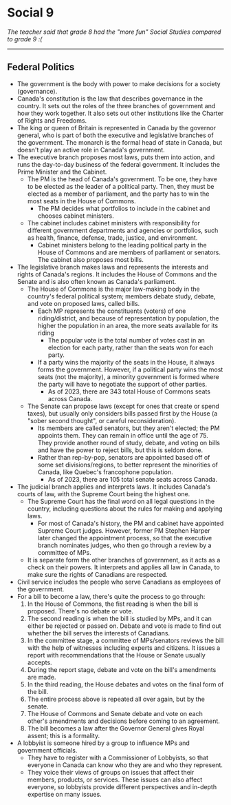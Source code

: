 # Social 9

*The teacher said that grade 8 had the "more fun" Social Studies compared to grade 9 :(*

---

## Federal Politics

+ The government is the body with power to make decisions for a society (governance).
+ Canada's constitution is the law that describes governance in the country. It sets out the roles of the three branches of government and how they work together. It also sets out other institutions like the Charter of Rights and Freedoms.
+ The king or queen of Britain is represented in Canada by the governor general, who is part of both the executive and legislative branches of the government. The monarch is the formal head of state in Canada, but doesn't play an active role in Canada's government.
+ The executive branch proposes most laws, puts them into action, and runs the day-to-day business of the federal government. It includes the Prime Minister and the Cabinet.
    + The PM is the head of Canada's government. To be one, they have to be elected as the leader of a political party. Then, they must be elected as a member of parliament, and the party has to win the most seats in the House of Commons.
        + The PM decides what portfolios to include in the cabinet and chooses cabinet ministers.
    + The cabinet includes cabinet ministers with responsibility for different government departments and agencies or portfolios, such as health, finance, defense, trade, justice, and environment.
        + Cabinet ministers belong to the leading political party in the House of Commons and are members of parliament or senators. The cabinet also proposes most bills.
+ The legislative branch makes laws and represents the interests and rights of Canada's regions. It includes the House of Commons and the Senate and is also often known as Canada's parliament.
    + The House of Commons is the major law-making body in the country's federal political system; members debate study, debate, and vote on proposed laws, called bills.
        + Each MP represents the constituents (voters) of one riding/district, and because of representation by population, the higher the population in an area, the more seats available for its riding
            + The popular vote is the total number of votes cast in an election for each party, rather than the seats won for each party.
        + If a party wins the majority of the seats in the House, it always forms the government. However, if a political party wins the most seats (not the majority), a minority government is formed where the party will have to negotiate the support of other parties.
            + As of 2023, there are 343 total House of Commons seats across Canada.
    + The Senate can propose laws (except for ones that create or spend taxes), but usually only considers bills passed first by the House (a "sober second thought", or careful reconsideration).
        + Its members are called senators, but they aren't elected; the PM appoints them. They can remain in office until the age of 75. They provide another round of study, debate, and voting on bills and have the power to reject bills, but this is seldom done.
        + Rather than rep-by-pop, senators are appointed based off of some set divisions/regions, to better represent the minorities of Canada, like Quebec's francophone population.
            + As of 2023, there are 105 total senate seats across Canada.
+ The judicial branch applies and interprets laws. It includes Canada's courts of law, with the Supreme Court being the highest one.
    + The Supreme Court has the final word on all legal questions in the country, including questions about the rules for making and applying laws.
        + For most of Canada's history, the PM and cabinet have appointed Supreme Court judges. However, former PM Stephen Harper later changed the appointment process, so that the executive branch nominates judges, who then go through a review by a committee of MPs.
    + It is separate form the other branches of government, as it acts as a check on their powers. It interprets and applies all law in Canada, to make sure the rights of Canadians are respected.
+ Civil service includes the people who serve Canadians as employees of the government.
+ For a bill to become a law, there's quite the process to go through:
    1. In the House of Commons, the fist reading is when the bill is proposed. There's no debate or vote.
    2. The second reading is when the bill is studied by MPs, and it can either be rejected or passed on. Debate and vote is made to find out whether the bill serves the interests of Canadians.
    3. In the committee stage, a committee of MPs/senators reviews the bill with the help of witnesses including experts and citizens. It issues a report with recommendations that the House or Senate usually accepts.
    4. During the report stage, debate and vote on the bill's amendments are made.
    5. In the third reading, the House debates and votes on the final form of the bill.
    6. The entire process above is repeated all over again, but by the senate.
    7. The House of Commons and Senate debate and vote on each other's amendments and decisions before coming to an agreement.
    8. The bill becomes a law after the Governor General gives Royal assent; this is a formality.
+ A lobbyist is someone hired by a group to influence MPs and government officials.
    + They have to register with a Commissioner of Lobbyists, so that everyone in Canada can know who they are and who they represent.
    + They voice their views of groups on issues that affect their members, products, or services. These issues can also affect everyone, so lobbyists provide different perspectives and in-depth expertise on many issues.
